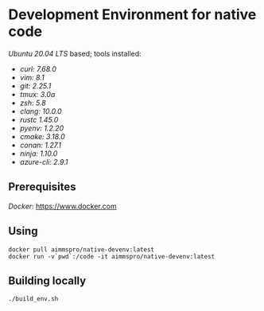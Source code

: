 # Development Environment for native code

_Ubuntu 20.04 LTS_ based; tools installed:

 * _curl: 7.68.0_
 * _vim: 8.1_
 * _git: 2.25.1_
 * _tmux: 3.0a_
 * _zsh: 5.8_
 * _clang: 10.0.0_
 * _rustc 1.45.0_
 * _pyenv: 1.2.20_
 * _cmake: 3.18.0_
 * _conan: 1.27.1_
 * _ninja: 1.10.0_
 * _azure-cli: 2.9.1_

## Prerequisites

_Docker_: https://www.docker.com

## Using

~~~~
docker pull aimmspro/native-devenv:latest
docker run -v`pwd`:/code -it aimmspro/native-devenv:latest
~~~~

## Building locally
 
~~~~
./build_env.sh
~~~~
